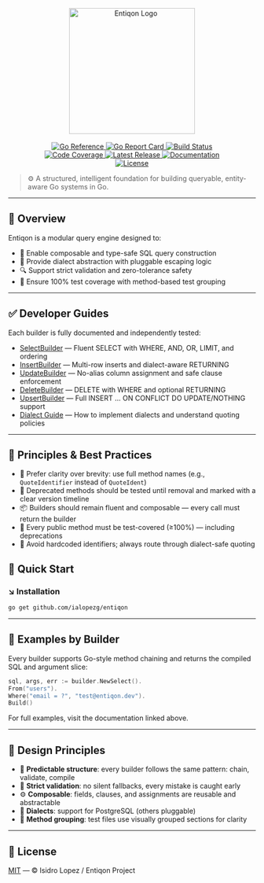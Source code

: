 
<p align="center" style="text-align: center; width: 256px; display: block; margin: auto;">
    <img src="https://raw.githubusercontent.com/ialopezg/entiqon/main/assets/entiqon_black.png" align="center" alt="Entiqon Logo" style="width: 256px; display: block; margin: auto;" />
</p>
<br/>

<p align="center" style="text-align: center; width: 384px; display: block; margin: auto;">
  <a href="https://pkg.go.dev/github.com/ialopezg/entiqon">
    <img src="https://pkg.go.dev/badge/github.com/ialopezg/entiqon.svg" alt="Go Reference" />
  </a>
  <a href="https://goreportcard.com/report/github.com/ialopezg/entiqon">
    <img src="https://goreportcard.com/badge/github.com/ialopezg/entiqon" alt="Go Report Card" />
  </a>
  <a href="https://github.com/ialopezg/entiqon/actions/workflows/ci.yml">
    <img src="https://github.com/ialopezg/entiqon/actions/workflows/ci.yml/badge.svg" alt="Build Status" />
  </a>
  <a href="https://codecov.io/gh/ialopezg/entiqon">
    <img src="https://codecov.io/gh/ialopezg/entiqon/branch/main/graph/badge.svg" alt="Code Coverage" />
  </a>
  <a href="https://github.com/ialopezg/entiqon/releases">
    <img src="https://img.shields.io/github/v/release/ialopezg/entiqon" alt="Latest Release" />
  </a>
  <a href="https://ialopezg.github.io/entiqon/">
    <img src="https://img.shields.io/badge/docs-online-blue?logo=github" alt="Documentation" />
  </a>
  <a href="https://github.com/ialopezg/entiqon/blob/main/LICENSE">
    <img src="https://img.shields.io/github/license/ialopezg/entiqon" alt="License" />
  </a>
</p>


> ⚙️ A structured, intelligent foundation for building queryable, entity-aware Go systems in Go.

---

## 🌱 Overview

Entiqon is a modular query engine designed to:

* 🧱 Enable composable and type-safe SQL query construction
* 🔄 Provide dialect abstraction with pluggable escaping logic
* 🔍 Support strict validation and zero-tolerance safety
* 🧪 Ensure 100% test coverage with method-based test grouping

---



## ✅ Developer Guides

Each builder is fully documented and independently tested:

* [SelectBuilder](./docs/developer/builder/select_builder.md) — Fluent SELECT with WHERE, AND, OR, LIMIT, and ordering
* [InsertBuilder](./docs/developer/builder/insert_builder.md) — Multi-row inserts and dialect-aware RETURNING
* [UpdateBuilder](./docs/developer/builder/update_builder.md) — No-alias column assignment and safe clause enforcement
* [DeleteBuilder](./docs/developer/builder/delete_builder.md) — DELETE with WHERE and optional RETURNING
* [UpsertBuilder](./docs/developer/builder/upsert_builder_full_guide.md) — Full INSERT ... ON CONFLICT DO UPDATE/NOTHING support
* [Dialect Guide](./docs/developer/architecture/dialect_guide.md) — How to implement dialects and understand quoting policies

---

## 📏 Principles & Best Practices

* 🧼 Prefer clarity over brevity: use full method names (e.g., `QuoteIdentifier` instead of `QuoteIdent`)
* 🚫 Deprecated methods should be tested until removal and marked with a clear version timeline
* 📦 Builders should remain fluent and composable — every call must return the builder
* 🧪 Every public method must be test-covered (≥100%) — including deprecations
* 🧩 Avoid hardcoded identifiers; always route through dialect-safe quoting


## 🚀 Quick Start

### ↘️ Installation

```bash
go get github.com/ialopezg/entiqon
```

---

## 🧪 Examples by Builder

Every builder supports Go-style method chaining and returns the compiled SQL and argument slice:

```go
sql, args, err := builder.NewSelect().
From("users").
Where("email = ?", "test@entiqon.dev").
Build()
```

For full examples, visit the documentation linked above.

---

## 🧩 Design Principles

* 📐 **Predictable structure**: every builder follows the same pattern: chain, validate, compile
* 🔐 **Strict validation**: no silent fallbacks, every mistake is caught early
* ⚙️ **Composable**: fields, clauses, and assignments are reusable and abstractable
* 🔄 **Dialects**: support for PostgreSQL (others pluggable)
* 📂 **Method grouping**: test files use visually grouped sections for clarity

---

## 📄 License

[MIT](LICENSE) — © Isidro Lopez / Entiqon Project
